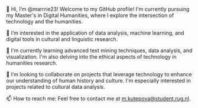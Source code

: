 👋 Hi, I’m @marrrie23! Welcome to my GitHub profile! I'm currently pursuing my Master's in Digital Humanities, where I explore the intersection of technology and the humanities.

👀 I’m interested in the application of data analysis, machine learning, and digital tools in cultural and linguistic research.

🌱 I'm currently learning advanced text mining techniques, data analysis, and visualization. I'm also delving into the ethical aspects of technology in humanities research.

💞️ I’m looking to collaborate on projects that leverage technology to enhance our understanding of human history and culture. I'm especially interested in projects related to cultural data analysis.

📫 How to reach me: Feel free to contact me at m.kutepova@student.rug.nl.

<!---
marrrie23/marrrie23 is a ✨ special ✨ repository because its `README.md` (this file) appears on your GitHub profile.
You can click the Preview link to take a look at your changes.
--->
